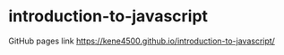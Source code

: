 # introduction-to-javascript
GitHub pages link https://kene4500.github.io/introduction-to-javascript/
